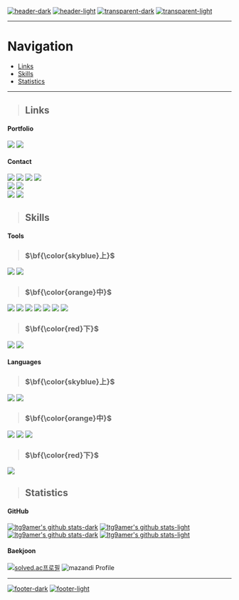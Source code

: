 [![header-dark](https://capsule-render.vercel.app/api?type=slice&color=0:FFFF00,100:FFFFFF#gh-dark-mode-only)](https://github.com/kyechan99/capsule-render#gh-dark-mode-only)
[![header-light](https://capsule-render.vercel.app/api?type=slice&color=0:FFFF00,100:000000#gh-light-mode-only)](https://github.com/kyechan99/capsule-render#gh-light-mode-only)
[![transparent-dark](https://capsule-render.vercel.app/api?type=transparent&fontColor=FFFF80&text=Taegon%20Lee's%20GitHub&fontSize=60&desc=이태곤의%20깃허브&descAlignY=15&descAlign=25#gh-dark-mode-only)](https://github.com/kyechan99/capsule-render#gh-dark-mode-only)
[![transparent-light](https://capsule-render.vercel.app/api?type=transparent&fontColor=808000&text=Taegon%20Lee's%20GitHub&fontSize=60&desc=이태곤의%20깃허브&descAlignY=15&descAlign=25#gh-light-mode-only)](https://github.com/kyechan99/capsule-render#gh-light-mode-only)

---

# Navigation
* [Links](#links)
* [Skills](#skills)
* [Statistics](#statistics)

---

> ## Links

#### Portfolio

<a href="http://ggm.gondr.net/user/profile/194/" target="_blank"><img src="https://img.shields.io/badge/High School Portfolio-001244?style=for-the-badge&logo=google-scholar&logoColor=FFFFFF"/></a>
<a href="https://ltg9amer.itch.io/" target="_blank"><img src="https://img.shields.io/badge/itch.io-FA5C5C?style=for-the-badge&logo=itch.io&logoColor=FFFFFF"/></a>

#### Contact

<a href="https://www.facebook.com/profile.php?id=1000685411275775/" target="_blank"><img src="https://img.shields.io/badge/Facebook-1877F2?style=for-the-badge&logo=facebook&logoColor=FFFFFF"/></a>
<a href="https://www.instagram.com/ltg9amer/" target="_blank"><img src="https://img.shields.io/badge/Instagram-E4405F?style=for-the-badge&logo=instagram&logoColor=FFFFFF"/></a>
<a href="https://www.linkedin.com/in/ltg9amer/" target="_blank"><img src="https://img.shields.io/badge/LinkedIn-0A66C2?style=for-the-badge&logo=linkedin&logoColor=FFFFFF"/></a>
<a href="https://twitter.com/ltg9amer/" target="_blank"><img src="https://img.shields.io/badge/X-000000?style=for-the-badge&logo=x&logoColor=FFFFFF"/></a>   
<a href="mailto:ltg9amer@gmail.com" target="_blank"><img src="https://img.shields.io/badge/Gmail-EA4335?style=for-the-badge&logo=gmail&logoColor=FFFFFF"/></a>
<a href="mailto:ltg9amer@naver.com" target="_blank"><img src="https://img.shields.io/badge/NAVER Mail-03C75A?style=for-the-badge&logo=naver&logoColor=FFFFFF"/></a>   
<a href="https://www.discord.com/users/667665725791404043/" target="_blank"><img src="https://img.shields.io/badge/ltg9amer-5865F2?style=for-the-badge&logo=discord&logoColor=FFFFFF"/></a>
<a href="https://steamcommunity.com/profiles/76561199469018779/" target="_blank"><img src="https://img.shields.io/badge/Steam-000000?style=for-the-badge&logo=steam&logoColor=FFFFFF"/></a>

> ## Skills

#### Tools
> ### $\bf{\color{skyblue}上}$
<img src="https://img.shields.io/badge/GitHub%20Desktop-9F7BE1?style=for-the-badge&logo=github&logoColor=FFFFFF"/></a>
<img src="https://img.shields.io/badge/Unity-FFFFFF?style=for-the-badge&logo=unity&logoColor=000000"/></a>

> ### $\bf{\color{orange}中}$
<img src="https://img.shields.io/badge/Figma-F24E1E?style=for-the-badge&logo=figma&logoColor=FFFFFF"/></a>
<img src="https://img.shields.io/badge/Git%20Bash-F05032?style=for-the-badge&logo=git&logoColor=FFFFFF"/></a>
<img src="https://img.shields.io/badge/Jira%20Software-0052CC?style=for-the-badge&logo=jirasoftware&logoColor=FFFFFF"/></a>
<img src="https://img.shields.io/badge/Miro-050038?style=for-the-badge&logo=miro&logoColor=FFFFFF"/></a>
<img src="https://img.shields.io/badge/Notion-000000?style=for-the-badge&logo=notion&logoColor=FFFFFF"/></a>
<img src="https://img.shields.io/badge/Trello-0052CC?style=for-the-badge&logo=trello&logoColor=FFFFFF"/></a>
<img src="https://img.shields.io/badge/Windows%20API-0078D4?style=for-the-badge&logo=windows&logoColor=FFFFFF"/></a>

> ### $\bf{\color{red}下}$
<img src="https://img.shields.io/badge/DirectX-000000?style=for-the-badge&logo=windows&logoColor=FFFFFF"/></a>
<img src="https://img.shields.io/badge/Unreal%20Engine-0E1128?style=for-the-badge&logo=unrealengine&logoColor=FFFFFF"/></a>

#### Languages
> ### $\bf{\color{skyblue}上}$
<img src="https://img.shields.io/badge/C%23-512BD4?style=for-the-badge&logo=csharp&logoColor=FFFFFF"/></a>
<img src="https://img.shields.io/badge/C++-00599C?style=for-the-badge&logo=c%2B%2B&logoColor=FFFFFF"/></a>

> ### $\bf{\color{orange}中}$
<img src="https://img.shields.io/badge/C-A8B9CC?style=for-the-badge&logo=c&logoColor=000000"/></a>
<img src="https://img.shields.io/badge/JavaScript-F7DF1E?style=for-the-badge&logo=javascript&logoColor=000000"/></a>
<img src="https://img.shields.io/badge/SQL-4479A1?style=for-the-badge&logo=mysql&logoColor=FFFFFF"/></a>

> ### $\bf{\color{red}下}$
<img src="https://img.shields.io/badge/Python-3776AB?style=for-the-badge&logo=python&logoColor=FFFFFF"/></a>

> ## Statistics

#### GitHub

[![ltg9amer's github stats-dark](https://github-readme-stats.vercel.app/api?username=ltg9amer&title_color=FFFF00&text_color=FFFFFF&icon_color=FFFF80&bg_color=00000000&hide_border=true&hide_rank=true&show_icons=true&include_all_commits=true&text_bold=true#gh-dark-mode-only)](https://github.com/anuraghazra/github-readme-stats#gh-dark-mode-only)
[![ltg9amer's github stats-light](https://github-readme-stats.vercel.app/api?username=ltg9amer&title_color=808000&text_color=000000&icon_color=808000&bg_color=00000000&hide_border=true&hide_rank=true&show_icons=true&include_all_commits=true&text_bold=true#gh-light-mode-only)](https://github.com/anuraghazra/github-readme-stats#gh-light-mode-only)
[![ltg9amer's github stats-dark](https://github-readme-stats.vercel.app/api/top-langs/?username=ltg9amer&title_color=FFFF00&text_color=FFFFFF&icon_color=FFFF80&bg_color=00000000&hide_border=true&hide=cmake,gap,hlsl,objective-c%2B%2B,shaderlab&layout=compact&langs_count=10#gh-dark-mode-only)](https://github.com/anuraghazra/github-readme-stats#gh-dark-mode-only)
[![ltg9amer's github stats-light](https://github-readme-stats.vercel.app/api/top-langs/?username=ltg9amer&title_color=808000&text_color=000000&icon_color=808000&bg_color=00000000&hide_border=true&hide=cmake,gap,hlsl,objective-c%2B%2B,shaderlab&layout=compact&langs_count=10#gh-light-mode-only)](https://github.com/anuraghazra/github-readme-stats#gh-light-mode-only)

#### Baekjoon

[![solved.ac프로필](http://mazassumnida.wtf/api/v2/generate_badge?boj=ltg9amer)](https://solved.ac/ltg9amer)
![mazandi Profile](http://mazandi.herokuapp.com/api?handle=ltg9amer&theme=dark)

---
[![footer-dark](https://capsule-render.vercel.app/api?type=slice&color=0:FFFF00,100:FFFFFF&section=footer#gh-dark-mode-only)](https://github.com/kyechan99/capsule-render#gh-dark-mode-only)
[![footer-light](https://capsule-render.vercel.app/api?type=slice&color=0:FFFF00,100:000000&section=footer#gh-light-mode-only)](https://github.com/kyechan99/capsule-render#gh-light-mode-only)
